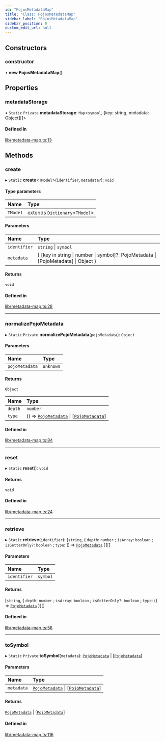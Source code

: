 ```yaml
---
id: "PojosMetadataMap"
title: "Class: PojosMetadataMap"
sidebar_label: "PojosMetadataMap"
sidebar_position: 0
custom_edit_url: null
---
```


## Constructors

### constructor

• **new PojosMetadataMap**()

## Properties

### metadataStorage

▪ `Static` `Private` **metadataStorage**: `Map`<`symbol`, [key: string, metadata: Object][]\>

#### Defined in

[lib/metadata-map.ts:13](https://github.com/nartc/mapper/blob/446d40fc/packages/pojos/src/lib/metadata-map.ts#L13)

## Methods

### create

▸ `Static` **create**<`TModel`\>(`identifier`, `metadata?`): `void`

#### Type parameters

| Name | Type |
| :------ | :------ |
| `TModel` | extends `Dictionary`<`TModel`\> |

#### Parameters

| Name | Type |
| :------ | :------ |
| `identifier` | `string` \| `symbol` |
| `metadata` | { [key in string \| number \| symbol]?: PojoMetadata \| [PojoMetadata] \| Object } |

#### Returns

`void`

#### Defined in

[lib/metadata-map.ts:28](https://github.com/nartc/mapper/blob/446d40fc/packages/pojos/src/lib/metadata-map.ts#L28)

___

### normalizePojoMetadata

▸ `Static` `Private` **normalizePojoMetadata**(`pojoMetadata`): `Object`

#### Parameters

| Name | Type |
| :------ | :------ |
| `pojoMetadata` | `unknown` |

#### Returns

`Object`

| Name | Type |
| :------ | :------ |
| `depth` | `number` |
| `type` | () => [`PojoMetadata`](../modules.md#pojometadata) \| [[`PojoMetadata`](../modules.md#pojometadata)] |

#### Defined in

[lib/metadata-map.ts:84](https://github.com/nartc/mapper/blob/446d40fc/packages/pojos/src/lib/metadata-map.ts#L84)

___

### reset

▸ `Static` **reset**(): `void`

#### Returns

`void`

#### Defined in

[lib/metadata-map.ts:24](https://github.com/nartc/mapper/blob/446d40fc/packages/pojos/src/lib/metadata-map.ts#L24)

___

### retrieve

▸ `Static` **retrieve**(`identifier`): [`string`, { `depth`: `number` ; `isArray`: `boolean` ; `isGetterOnly?`: `boolean` ; `type`: () => [`PojoMetadata`](../modules.md#pojometadata)  }][]

#### Parameters

| Name | Type |
| :------ | :------ |
| `identifier` | `symbol` |

#### Returns

[`string`, { `depth`: `number` ; `isArray`: `boolean` ; `isGetterOnly?`: `boolean` ; `type`: () => [`PojoMetadata`](../modules.md#pojometadata)  }][]

#### Defined in

[lib/metadata-map.ts:58](https://github.com/nartc/mapper/blob/446d40fc/packages/pojos/src/lib/metadata-map.ts#L58)

___

### toSymbol

▸ `Static` `Private` **toSymbol**(`metadata`): [`PojoMetadata`](../modules.md#pojometadata) \| [[`PojoMetadata`](../modules.md#pojometadata)]

#### Parameters

| Name | Type |
| :------ | :------ |
| `metadata` | [`PojoMetadata`](../modules.md#pojometadata) \| [[`PojoMetadata`](../modules.md#pojometadata)] |

#### Returns

[`PojoMetadata`](../modules.md#pojometadata) \| [[`PojoMetadata`](../modules.md#pojometadata)]

#### Defined in

[lib/metadata-map.ts:116](https://github.com/nartc/mapper/blob/446d40fc/packages/pojos/src/lib/metadata-map.ts#L116)
